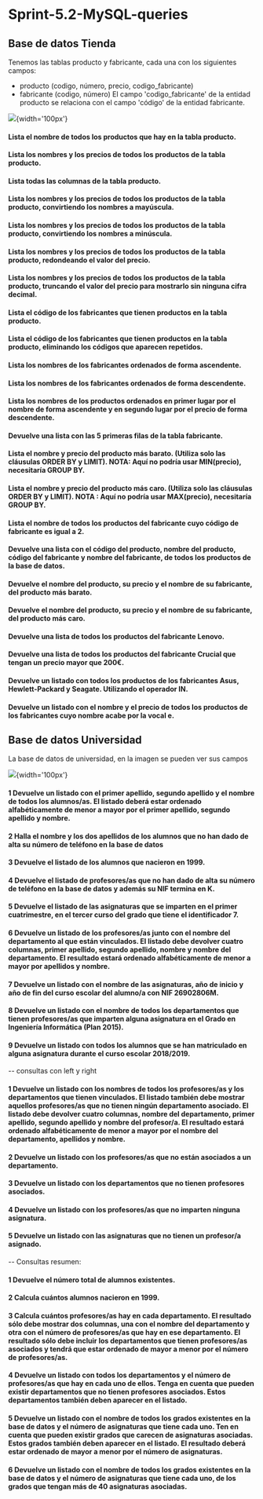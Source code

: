 # Sprint-5.2-MySQL-queries

## Base de datos Tienda 

Tenemos las tablas producto y fabricante, cada una con los siguientes campos:
- producto (codigo, número, precio, codigo_fabricante)
- fabricante (codigo, número)
El campo 'codigo_fabricante' de la entidad producto se relaciona con el campo 'código' de la entidad fabricante.

![](https://github.com/r4kogama/Sprint-5.2-MySQL-queries/images/tienda.jpg){width='100px'}


####  Lista el nombre de todos los productos que hay en la tabla producto.

####  Lista los nombres y los precios de todos los productos de la tabla producto.

####  Lista todas las columnas de la tabla producto.

####  Lista los nombres y los precios de todos los productos de la tabla producto, convirtiendo los nombres a mayúscula.

####  Lista los nombres y los precios de todos los productos de la tabla producto, convirtiendo los nombres a minúscula.

####  Lista los nombres y los precios de todos los productos de la tabla producto, redondeando el valor del precio.

####  Lista los nombres y los precios de todos los productos de la tabla producto, truncando el valor del precio para mostrarlo sin ninguna cifra decimal.

####  Lista el código de los fabricantes que tienen productos en la tabla producto.

####  Lista el código de los fabricantes que tienen productos en la tabla producto, eliminando los códigos que aparecen repetidos.

####  Lista los nombres de los fabricantes ordenados de forma ascendente.

####  Lista los nombres de los fabricantes ordenados de forma descendente.

####  Lista los nombres de los productos ordenados en primer lugar por el nombre de forma ascendente y en segundo lugar por el precio de forma descendente.

####  Devuelve una lista con las 5 primeras filas de la tabla fabricante.

####  Lista el nombre y precio del producto más barato. (Utiliza solo las cláusulas ORDER BY y LIMIT). NOTA: Aquí no podría usar MIN(precio), necesitaría GROUP BY.

####  Lista el nombre y precio del producto más caro. (Utiliza solo las cláusulas ORDER BY y LIMIT). NOTA : Aquí no podría usar MAX(precio), necesitaría GROUP BY.

####  Lista el nombre de todos los productos del fabricante cuyo código de fabricante es igual a 2.

####  Devuelve una lista con el código del producto, nombre del producto, código del fabricante y nombre del fabricante, de todos los productos de la base de datos.


####  Devuelve el nombre del producto, su precio y el nombre de su fabricante, del producto más barato.


####  Devuelve el nombre del producto, su precio y el nombre de su fabricante, del producto más caro.


####  Devuelve una lista de todos los productos del fabricante Lenovo.

####  Devuelve una lista de todos los productos del fabricante Crucial que tengan un precio mayor que 200€.

####  Devuelve un listado con todos los productos de los fabricantes Asus, Hewlett-Packard y Seagate. Utilizando el operador IN.

####  Devuelve un listado con el nombre y el precio de todos los productos de los fabricantes cuyo nombre acabe por la vocal e.



## Base de datos Universidad

La base de datos de universidad, en la imagen se pueden ver sus campos

![](https://github.com/r4kogama/Sprint-5.2-MySQL-queries/images/universidad.jpg){width='100px'}


#### 1 Devuelve un listado con el primer apellido, segundo apellido y el nombre de todos los alumnos/as. El listado deberá estar ordenado alfabéticamente de menor a mayor por el primer apellido, segundo apellido y nombre.

#### 2 Halla el nombre y los dos apellidos de los alumnos que no han dado de alta su número de teléfono en la base de datos

#### 3 Devuelve el listado de los alumnos que nacieron en 1999.

#### 4 Devuelve el listado de profesores/as que no han dado de alta su número de teléfono en la base de datos y además su NIF termina en K.

#### 5 Devuelve el listado de las asignaturas que se imparten en el primer cuatrimestre, en el tercer curso del grado que tiene el identificador 7.

#### 6 Devuelve un listado de los profesores/as junto con el nombre del departamento al que están vinculados. El listado debe devolver cuatro columnas, primer apellido, segundo apellido, nombre y nombre del departamento. El resultado estará ordenado alfabéticamente de menor a mayor por apellidos y nombre.


#### 7 Devuelve un listado con el nombre de las asignaturas, año de inicio y año de fin del curso escolar del alumno/a con NIF 26902806M.


#### 8 Devuelve un listado con el nombre de todos los departamentos que tienen profesores/as que imparten alguna asignatura en el Grado en Ingeniería Informática (Plan 2015).


#### 9 Devuelve un listado con todos los alumnos que se han matriculado en alguna asignatura durante el curso escolar 2018/2019.


-- consultas con left y right

#### 1 Devuelve un listado con los nombres de todos los profesores/as y los departamentos que tienen vinculados. El listado también debe mostrar aquellos profesores/as que no tienen ningún departamento asociado. El listado debe devolver cuatro columnas, nombre del departamento, primer apellido, segundo apellido y nombre del profesor/a. El resultado estará ordenado alfabéticamente de menor a mayor por el nombre del departamento, apellidos y nombre.


#### 2 Devuelve un listado con los profesores/as que no están asociados a un departamento.


#### 3 Devuelve un listado con los departamentos que no tienen profesores asociados.

#### 4 Devuelve un listado con los profesores/as que no imparten ninguna asignatura.


#### 5 Devuelve un listado con las asignaturas que no tienen un profesor/a asignado.


-- Consultas resumen:

#### 1 Devuelve el número total de alumnos existentes.

#### 2 Calcula cuántos alumnos nacieron en 1999.


#### 3 Calcula cuántos profesores/as hay en cada departamento. El resultado sólo debe mostrar dos columnas, una con el nombre del departamento y otra con el número de profesores/as que hay en ese departamento. El resultado sólo debe incluir los departamentos que tienen profesores/as asociados y tendrá que estar ordenado de mayor a menor por el número de profesores/as.


#### 4 Devuelve un listado con todos los departamentos y el número de profesores/as que hay en cada uno de ellos. Tenga en cuenta que pueden existir departamentos que no tienen profesores asociados. Estos departamentos también deben aparecer en el listado.


#### 5 Devuelve un listado con el nombre de todos los grados existentes en la base de datos y el número de asignaturas que tiene cada uno. Ten en cuenta que pueden existir grados que carecen de asignaturas asociadas. Estos grados también deben aparecer en el listado. El resultado deberá estar ordenado de mayor a menor por el número de asignaturas.


#### 6 Devuelve un listado con el nombre de todos los grados existentes en la base de datos y el número de asignaturas que tiene cada uno, de los grados que tengan más de 40 asignaturas asociadas.



